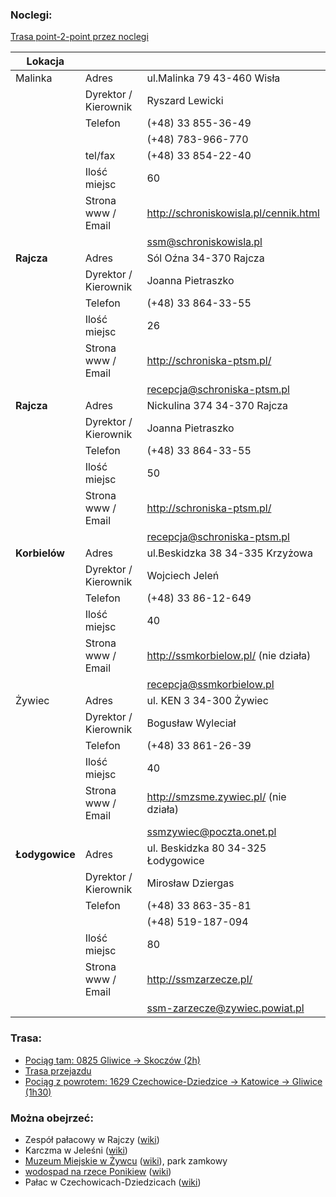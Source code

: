 ### Noclegi:
[Trasa point-2-point przez noclegi](https://maps.openrouteservice.org/directions?n1=49.70712&n2=19.229246&n3=13&a=49.793619,18.789495,49.637751,18.946235,49.520908,19.027039,49.502513,19.097156,49.58232,19.34373,49.728449,19.125429,49.686166,19.210731,49.914745,19.005904&b=1a&c=0&g1=-1&g2=0&h2=3&k1=en-US&k2=km)

| Lokacja | | |
| --- | --- | --- |
| Malinka | Adres | ul.Malinka 79 43-460 Wisła |
| | Dyrektor / Kierownik | Ryszard Lewicki |
| | Telefon | (+48) 33 855-36-49 |
| | | (+48) 783-966-770 |
| | tel/fax | (+48) 33 854-22-40 |
| | Ilość miejsc | 60 |
| | Strona www / Email | http://schroniskowisla.pl/cennik.html |
| | | ssm@schroniskowisla.pl |
| __Rajcza__ | Adres | Sól Oźna 34-370 Rajcza |
| | Dyrektor / Kierownik | Joanna Pietraszko |
| | Telefon | (+48) 33 864-33-55 |
| | Ilość miejsc | 26 |
| | Strona www / Email | http://schroniska-ptsm.pl/ |
| | | recepcja@schroniska-ptsm.pl |
| __Rajcza__ | Adres | Nickulina 374 34-370 Rajcza |
| | Dyrektor / Kierownik | Joanna Pietraszko |
| | Telefon | (+48) 33 864-33-55 |
| | Ilość miejsc | 50 |
| | Strona www / Email | http://schroniska-ptsm.pl/ |
| | | recepcja@schroniska-ptsm.pl |
| __Korbielów__ | Adres | ul.Beskidzka 38 34-335 Krzyżowa |
| | Dyrektor / Kierownik | Wojciech Jeleń |
| | Telefon | (+48) 33 86-12-649 |
| | Ilość miejsc | 40 |
| | Strona www / Email | http://ssmkorbielow.pl/ (nie działa) |
| | | recepcja@ssmkorbielow.pl |
| Żywiec | Adres | ul. KEN 3 34-300 Żywiec |
| | Dyrektor / Kierownik | Bogusław Wyleciał |
| | Telefon | (+48) 33 861-26-39 |
| | Ilość miejsc | 40 |
| | Strona www / Email | http://smzsme.zywiec.pl/ (nie działa) |
| | | ssmzywiec@poczta.onet.pl |
| __Łodygowice__ | Adres | ul. Beskidzka 80 34-325 Łodygowice|
| | Dyrektor / Kierownik | Mirosław Dziergas |
| | Telefon | (+48) 33 863-35-81 |
| | | (+48) 519-187-094 |
| | Ilość miejsc | 80 |
| | Strona www / Email | http://ssmzarzecze.pl/ |
| | | ssm-zarzecze@zywiec.powiat.pl |

### Trasa:
- [Pociąg tam: 0825 Gliwice -> Skoczów (2h)](http://rozklad-pkp.pl/pl/tp?queryPageDisplayed=yes&REQ0JourneyStopsS0A=1&REQ0JourneyStopsS0G=5100011&REQ0JourneyStopsS0ID=&REQ0JourneyStops1.0G=&REQ0JourneyStopover1=&REQ0JourneyStops2.0G=&REQ0JourneyStopover2=&REQ0JourneyStopsZ0A=1&REQ0JourneyStopsZ0G=5103315&REQ0JourneyStopsZ0ID=&date=20.06.19&dateStart=20.06.19&dateEnd=20.06.19&REQ0JourneyDate=20.06.19&time=09%3A00&REQ0JourneyTime=09%3A00&REQ0HafasSearchForw=1&existBikeEverywhere=yes&existHafasAttrInc=yes&existHafasAttrInc=yes&REQ0JourneyProduct_prod_section_0_0=1&REQ0JourneyProduct_prod_section_1_0=1&REQ0JourneyProduct_prod_section_2_0=1&REQ0JourneyProduct_prod_section_3_0=1&REQ0JourneyProduct_prod_section_0_1=1&REQ0JourneyProduct_prod_section_1_1=1&REQ0JourneyProduct_prod_section_2_1=1&REQ0JourneyProduct_prod_section_3_1=1&REQ0JourneyProduct_prod_section_0_2=1&REQ0JourneyProduct_prod_section_1_2=1&REQ0JourneyProduct_prod_section_2_2=1&REQ0JourneyProduct_prod_section_3_2=1&REQ0JourneyProduct_prod_section_0_3=1&REQ0JourneyProduct_prod_section_1_3=1&REQ0JourneyProduct_prod_section_2_3=1&REQ0JourneyProduct_prod_section_3_3=1&REQ0JourneyProduct_opt_section_0_list=0%3A000000&existOptimizePrice=1&existHafasAttrExc=yes&REQ0HafasChangeTime=0%3A1&existSkipLongChanges=0&REQ0HafasAttrExc=&REQ0HafasAttrExc=&REQ0HafasAttrExc=&REQ0HafasAttrExc=&REQ0HafasAttrExc=&REQ0HafasAttrExc=&REQ0HafasAttrExc=&REQ0HafasAttrExc=&REQ0HafasAttrExc=&REQ0HafasAttrExc=&REQ0HafasAttrExc=&REQ0HafasAttrExc=&existHafasAttrInc=yes&existHafasAttrExc=yes&wDayExt0=Pn%7CWt%7C%C5%9Ar%7CCz%7CPt%7CSo%7CNd&start=start&existUnsharpSearch=yes&came_from_form=1#focus)
- [Trasa przejazdu](https://maps.openrouteservice.org/directions?n1=49.54256&n2=18.987452&n3=14&a=49.793619,18.789495,49.637751,18.946235,49.624271,18.91142,49.607866,18.923718,49.598147,18.924856,49.520908,19.027039,49.502513,19.097156,49.613199,19.267277,49.58232,19.34373,49.659663,19.309486,49.686166,19.210731,49.728449,19.125429,49.774857,19.201726,49.914745,19.005904&b=1a&c=0&g1=-1&g2=0&h2=3&k1=en-US&k2=km)
- [Pociąg z powrotem: 1629 Czechowice-Dziedzice -> Katowice -> Gliwice (1h30)](http://rozklad-pkp.pl/pl/tp?queryPageDisplayed=yes&REQ0JourneyStopsS0A=1&REQ0JourneyStopsS0G=5100251&REQ0JourneyStopsS0ID=&REQ0JourneyStops1.0G=&REQ0JourneyStopover1=&REQ0JourneyStops2.0G=&REQ0JourneyStopover2=&REQ0JourneyStopsZ0A=1&REQ0JourneyStopsZ0G=5100011&REQ0JourneyStopsZ0ID=&date=23.06.19&dateStart=23.06.19&dateEnd=23.06.19&REQ0JourneyDate=23.06.19&time=16%3A00&REQ0JourneyTime=16%3A00&REQ0HafasSearchForw=1&existBikeEverywhere=yes&existHafasAttrInc=yes&existHafasAttrInc=yes&REQ0JourneyProduct_prod_section_0_0=1&REQ0JourneyProduct_prod_section_1_0=1&REQ0JourneyProduct_prod_section_2_0=1&REQ0JourneyProduct_prod_section_3_0=1&REQ0JourneyProduct_prod_section_0_1=1&REQ0JourneyProduct_prod_section_1_1=1&REQ0JourneyProduct_prod_section_2_1=1&REQ0JourneyProduct_prod_section_3_1=1&REQ0JourneyProduct_prod_section_0_2=1&REQ0JourneyProduct_prod_section_1_2=1&REQ0JourneyProduct_prod_section_2_2=1&REQ0JourneyProduct_prod_section_3_2=1&REQ0JourneyProduct_prod_section_0_3=1&REQ0JourneyProduct_prod_section_1_3=1&REQ0JourneyProduct_prod_section_2_3=1&REQ0JourneyProduct_prod_section_3_3=1&REQ0JourneyProduct_opt_section_0_list=0%3A000000&existOptimizePrice=1&existHafasAttrExc=yes&REQ0HafasChangeTime=0%3A1&existSkipLongChanges=0&REQ0HafasAttrExc=&REQ0HafasAttrExc=&REQ0HafasAttrExc=&REQ0HafasAttrExc=&REQ0HafasAttrExc=&REQ0HafasAttrExc=&REQ0HafasAttrExc=&REQ0HafasAttrExc=&REQ0HafasAttrExc=&REQ0HafasAttrExc=&REQ0HafasAttrExc=&REQ0HafasAttrExc=&existHafasAttrInc=yes&existHafasAttrExc=yes&wDayExt0=Pn%7CWt%7C%C5%9Ar%7CCz%7CPt%7CSo%7CNd&start=start&existUnsharpSearch=yes&came_from_form=1#)
### Można obejrzeć:
- Zespół pałacowy w Rajczy ([wiki](https://pl.wikipedia.org/wiki/Pa%C5%82ac_w_Rajczy))
- Karczma w Jeleśni ([wiki](https://pl.wikipedia.org/wiki/Karczma_w_Jele%C5%9Bni))
- [Muzeum Miejskie w Żywcu](http://www.muzeum-zywiec.pl/) ([wiki](https://pl.wikipedia.org/wiki/Muzeum_Miejskie_w_%C5%BBywcu)), park zamkowy
- [wodospad na rzece Ponikiew](https://www.openstreetmap.org/node/3867926295) ([wiki](https://pl.wikipedia.org/wiki/Ponikwa_(dop%C5%82yw_So%C5%82y)))
- Pałac w Czechowicach-Dziedzicach ([wiki](https://pl.wikipedia.org/wiki/Pa%C5%82ac_Kotuli%C5%84skich))

